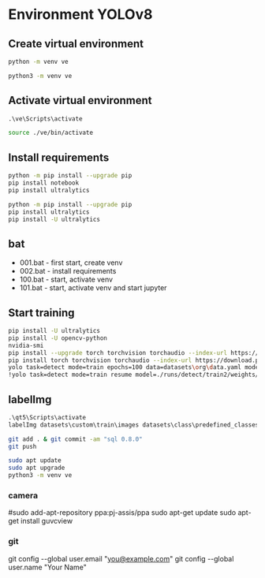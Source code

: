 # Environment YOLOv8

## Create virtual environment

```cmd
python -m venv ve
```

```zsh
python3 -m venv ve
```

## Activate virtual environment

```cmd
.\ve\Scripts\activate
```

```zsh
source ./ve/bin/activate
```

## Install requirements

```bash
python -m pip install --upgrade pip
pip install notebook
pip install ultralytics
```

```zsh
python -m pip install --upgrade pip
pip install ultralytics
pip install -U ultralytics
```

## bat

- 001.bat - first start, create venv
- 002.bat - install requirements
- 100.bat - start, activate venv
- 101.bat - start, activate venv and start jupyter

## Start training

```bash
pip install -U ultralytics
pip install -U opencv-python
nvidia-smi
pip install --upgrade torch torchvision torchaudio --index-url https://download.pytorch.org/whl/cu118
pip install torch torchvision torchaudio --index-url https://download.pytorch.org/whl/cu118
yolo task=detect mode=train epochs=100 data=datasets\org\data.yaml model=yolov8n.pt imgsz=640 project=training_results name=traffic_signs
!yolo task=detect mode=train resume model=./runs/detect/train2/weights/last.pt data=dataset.yaml epochs=10 imgsz=640 batch=8 project=training_results name=traffic_signs
```

## labelImg

```cmd
.\qt5\Scripts\activate
labelImg datasets\custom\train\images datasets\class\predefined_classes.txt datasets\custom\train\labels
```

```bash
git add . & git commit -am "sql 0.8.0"
git push
```

```bash
sudo apt update
sudo apt upgrade
python3 -m venv ve
```

### camera

#sudo add-apt-repository ppa:pj-assis/ppa
sudo apt-get update
sudo apt-get install guvcview

### git

git config --global user.email "you@example.com"
git config --global user.name "Your Name"